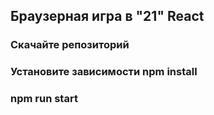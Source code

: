## Браузерная игра в "21" React

### Скачайте репозиторий
### Установите зависимости npm install
### npm run start
